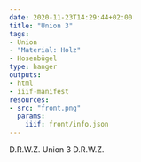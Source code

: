 ```yaml
---
date: 2020-11-23T14:29:44+02:00
title: "Union 3"
tags:
- Union
- "Material: Holz"
- Hosenbügel
type: hanger
outputs:
- html
- iiif-manifest
resources:
- src: "front.png"
  params:
    iiif: front/info.json
---
```

D.R.W.Z. Union 3 D.R.W.Z.
